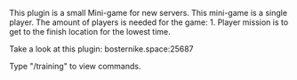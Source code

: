 This plugin is a small Mini-game for new servers. 
This mini-game is a single player. 
The amount of players is needed for the game: 1.
Player mission is to get to the finish location for the lowest time.

Take a look at this plugin:
bosternike.space:25687

Type "/training" to view commands.
